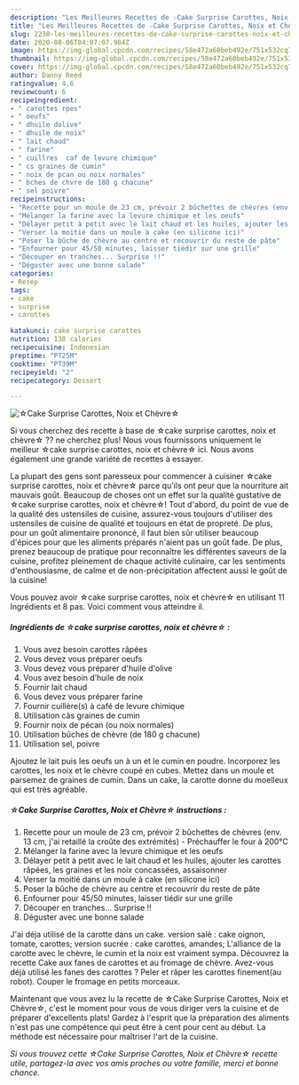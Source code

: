 ```yaml
---
description: "Les Meilleures Recettes de ☆Cake Surprise Carottes, Noix et Chèvre☆"
title: "Les Meilleures Recettes de ☆Cake Surprise Carottes, Noix et Chèvre☆"
slug: 2238-les-meilleures-recettes-de-cake-surprise-carottes-noix-et-chevre
date: 2020-08-06T04:07:07.984Z
image: https://img-global.cpcdn.com/recipes/58e472a60beb492e/751x532cq70/☆cake-surprise-carottes-noix-et-chevre☆-photo-principale-de-la-recette.jpg
thumbnail: https://img-global.cpcdn.com/recipes/58e472a60beb492e/751x532cq70/☆cake-surprise-carottes-noix-et-chevre☆-photo-principale-de-la-recette.jpg
cover: https://img-global.cpcdn.com/recipes/58e472a60beb492e/751x532cq70/☆cake-surprise-carottes-noix-et-chevre☆-photo-principale-de-la-recette.jpg
author: Danny Reed
ratingvalue: 4.6
reviewcount: 6
recipeingredient:
- " carottes rpes"
- " oeufs"
- " dhuile dolive"
- " dhuile de noix"
- " lait chaud"
- " farine"
- " cuillres  caf de levure chimique"
- " cs graines de cumin"
- " noix de pcan ou noix normales"
- " bches de chvre de 180 g chacune"
- " sel poivre"
recipeinstructions:
- "Recette pour un moule de 23 cm, prévoir 2 bûchettes de chèvres (env. 13 cm, j&#39;ai retaillé la croûte des extrémités) Préchauffer le four à 200°C"
- "Mélanger la farine avec la levure chimique et les oeufs"
- "Délayer petit à petit avec le lait chaud et les huiles, ajouter les carottes râpées, les graines et les noix concassées, assaisonner"
- "Verser la moitié dans un moule à cake (en silicone ici)"
- "Poser la bûche de chèvre au centre et recouvrir du reste de pâte"
- "Enfourner pour 45/50 minutes, laisser tiédir sur une grille"
- "Découper en tranches... Surprise !!"
- "Déguster avec une bonne salade"
categories:
- Resep
tags:
- cake
- surprise
- carottes

katakunci: cake surprise carottes 
nutrition: 138 calories
recipecuisine: Indonesian
preptime: "PT25M"
cooktime: "PT39M"
recipeyield: "2"
recipecategory: Dessert

---
```



![☆Cake Surprise Carottes, Noix et Chèvre☆](https://img-global.cpcdn.com/recipes/58e472a60beb492e/751x532cq70/☆cake-surprise-carottes-noix-et-chevre☆-photo-principale-de-la-recette.jpg)

Si vous cherchez des recette à base de ☆cake surprise carottes, noix et chèvre☆ ?? ne cherchez plus! Nous vous fournissons uniquement le meilleur ☆cake surprise carottes, noix et chèvre☆ ici. Nous avons également une grande variété de recettes à essayer.

La plupart des gens sont paresseux pour commencer à cuisiner ☆cake surprise carottes, noix et chèvre☆ parce qu'ils ont peur que la nourriture ait mauvais goût. Beaucoup de choses ont un effet sur la qualité gustative de ☆cake surprise carottes, noix et chèvre☆! Tout d'abord, du point de vue de la qualité des ustensiles de cuisine, assurez-vous toujours d'utiliser des ustensiles de cuisine de qualité et toujours en état de propreté. De plus, pour un goût alimentaire prononcé, il faut bien sûr utiliser beaucoup d'épices pour que les aliments préparés n'aient pas un goût fade. De plus, prenez beaucoup de pratique pour reconnaître les différentes saveurs de la cuisine, profitez pleinement de chaque activité culinaire, car les sentiments d'enthousiasme, de calme et de non-précipitation affectent aussi le goût de la cuisine!

<!--inarticleads1-->

Vous pouvez avoir ☆cake surprise carottes, noix et chèvre☆ en utilisant 11 Ingrédients et 8 pas. Voici comment vous atteindre il.

##### Ingrédients de ☆cake surprise carottes, noix et chèvre☆ :

1. Vous avez besoin  carottes râpées
1. Vous devez vous préparer  oeufs
1. Vous devez vous préparer  d&#39;huile d&#39;olive
1. Vous avez besoin  d’huile de noix
1. Fournir  lait chaud
1. Vous devez vous préparer  farine
1. Fournir  cuillère(s) à café de levure chimique
1. Utilisation  càs graines de cumin
1. Fournir  noix de pécan (ou noix normales)
1. Utilisation  bûches de chèvre (de 180 g chacune)
1. Utilisation  sel, poivre


Ajoutez le lait puis les oeufs un à un et le cumin en poudre. Incorporez les carottes, les noix et le chèvre coupé en cubes. Mettez dans un moule et parsemez de graines de cumin. Dans un cake, la carotte donne du moelleux qui est très agréable. 

<!--inarticleads2-->

##### ☆Cake Surprise Carottes, Noix et Chèvre☆ instructions :

1. Recette pour un moule de 23 cm, prévoir 2 bûchettes de chèvres (env. 13 cm, j&#39;ai retaillé la croûte des extrémités) - Préchauffer le four à 200°C
1. Mélanger la farine avec la levure chimique et les oeufs
1. Délayer petit à petit avec le lait chaud et les huiles, ajouter les carottes râpées, les graines et les noix concassées, assaisonner
1. Verser la moitié dans un moule à cake (en silicone ici)
1. Poser la bûche de chèvre au centre et recouvrir du reste de pâte
1. Enfourner pour 45/50 minutes, laisser tiédir sur une grille
1. Découper en tranches... Surprise !!
1. Déguster avec une bonne salade


J&#39;ai déja utilisé de la carotte dans un cake. version salé : cake oignon, tomate, carottes; version sucrée : cake carottes, amandes; L&#39;alliance de la carotte avec le chèvre, le cumin et la noix est vraiment sympa. Découvrez la recette Cake aux fanes de carottes et au fromage de chèvre. Avez-vous déjà utilisé les fanes des carottes ? Peler et râper les carottes finement(au robot). Couper le fromage en petits morceaux. 

<!--inarticleads1-->

<p>
Maintenant que vous avez lu la recette de ☆Cake Surprise Carottes, Noix et Chèvre☆, c'est le moment pour vous de vous diriger vers la cuisine et de préparer d'excellents plats! Gardez à l'esprit que la préparation des aliments n'est pas une compétence qui peut être à cent pour cent au début. La méthode est nécessaire pour maîtriser l'art de la cuisine.
</p>

<p>
<i>Si vous trouvez cette ☆Cake Surprise Carottes, Noix et Chèvre☆ recette utile, partagez-la avec vos amis proches ou votre famille, merci et bonne chance.</i>
</p>

